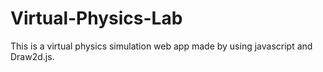 # Virtual-Physics-Lab
This is a virtual physics simulation web app made by using javascript and Draw2d.js.
